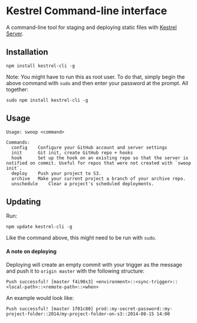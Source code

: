 Kestrel Command-line interface
========
A command-line tool for staging and deploying static files with [Kestrel Server](https://github.com/mhkeller/kestrel).

## Installation

````
npm install kestrel-cli -g
````

Note: You might have to run this as root user. To do that, simply begin the above command with `sudo` and then enter your password at the prompt. All together:

````
sudo npm install kestrel-cli -g
````

## Usage

````
Usage: swoop <command>

Commands:
  config	Configure your GitHub account and server settings
  init		Git init, create GitHub repo + hooks
  hook		Set up the hook on an existing repo so that the server is notified on commit. Useful for repos that were not created with `swoop init`.
  deploy	Push your project to S3.
  archive	Make your current project a branch of your archive repo.
  unschedule	Clear a project's scheduled deployments.

````

## Updating

Run:

````
npm update kestrel-cli -g
````

Like the command above, this might need to be run with `sudo`.

#### A note on deploying

Deploying will create an empty commit with your trigger as the message and push it to `origin master` with the following structure:

````
Push successful! [master f4i90s3] <environment>::<sync-trigger>::<local-path>::<remote-path>::<when>
````

An example would look like:

````
Push successful! [master 1f01c80] prod::my-secret-password::my-project-folder::2014/my-project-folder-on-s3::2014-08-15 14:00
````
